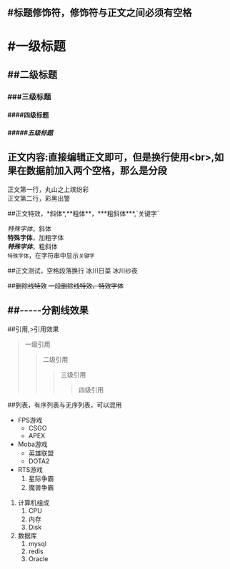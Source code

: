 ## #标题修饰符，修饰符与正文之间必须有空格

# #一级标题
## ##二级标题
### ###三级标题
#### ####四级标题
##### #####五级标题

## 正文内容:直接编辑正文即可，但是换行使用\<br\>,如果在数据前加入两个空格，那么是分段
正文第一行，丸山之上缤纷彩<br>
正文第二行，彩黑出警

##正文特效，\*斜体\*,\*\*粗体\*\*，\*\*\*粗斜体\*\*\*,\`关键字\`

  *特殊字体*，斜体<br>
  **特殊字体**，加粗字体<br>
  ***特殊字体***，粗斜体<br>
  `特殊字体`，在字符串中显示`关键字`<br>

##正文测试，空格段落换行
    冰川日菜
    冰川纱夜

##~~删除线特效~~
~~一段删除线特效，特效字体~~<br>

##\-\-\-\-\-分割线效果
-----

##引用,\>引用效果
> 一级引用
>> 二级引用
>>> 三级引用
>>>> 四级引用

##列表，有序列表与无序列表，可以混用
* FPS游戏
  * CSGO
  * APEX
* Moba游戏
  * 英雄联盟
  * DOTA2
* RTS游戏
  1. 星际争霸
  2. 魔兽争霸

1. 计算机组成
   1. CPU
   2. 内存
   3. Disk
2. 数据库
   1. mysql
   2. redis
   3. Oracle






